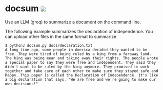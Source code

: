 # docsum ![](https://github.com/angzla/docsum/workflows/tests/badge.svg)

Use an LLM (groq) to summarize a document on the command line.

The following example summarizes the declaration of independence. You can upload other files in the same format to summarize. 
```
$ python3 docsum.py docs/declaration.txt
A long time ago, some people in America decided they wanted to be free. They were tired of being ruled by a king from a faraway land. The king was being mean and taking away their rights. The people wrote a special paper to say they were free and independent. They said they didn't want to be ruled by the king anymore. They promised to work together and take care of each other to make sure they stayed safe and happy. This paper is called the Declaration of Independence. It's like a big declaration that says, "We are free and we're going to make our own decisions!"
```
